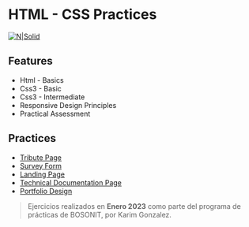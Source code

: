 # HTML - CSS Practices

[![N|Solid](https://jaki-jezyk-programowania.pl/img/technologies/html&css.png)](https://nodesource.com/products/nsolid)

## Features

- Html - Basics
- Css3 - Basic
- Css3 - Intermediate
- Responsive Design Principles
- Practical Assessment

## Practices
- [Tribute Page](https://www.freecodecamp.org/learn/responsive-web-design/responsive-web-design-projects/build-a-tribute-page)
- [Survey Form](https://www.freecodecamp.org/learn/responsive-web-design/responsive-web-design-projects/build-a-survey-form)
- [Landing Page](https://www.freecodecamp.org/learn/responsive-web-design/responsive-web-design-projects/build-a-product-landing-page)
- [Technical Documentation Page](https://www.freecodecamp.org/learn/responsive-web-design/responsive-web-design-projects/build-a-technical-documentation-page)
- [Portfolio Design](https://www.freecodecamp.org/learn/responsive-web-design/responsive-web-design-projects/build-a-personal-portfolio-webpage)

> Ejercicios realizados en **Enero 2023** como parte
> del programa de prácticas de BOSONIT, por Karim Gonzalez.